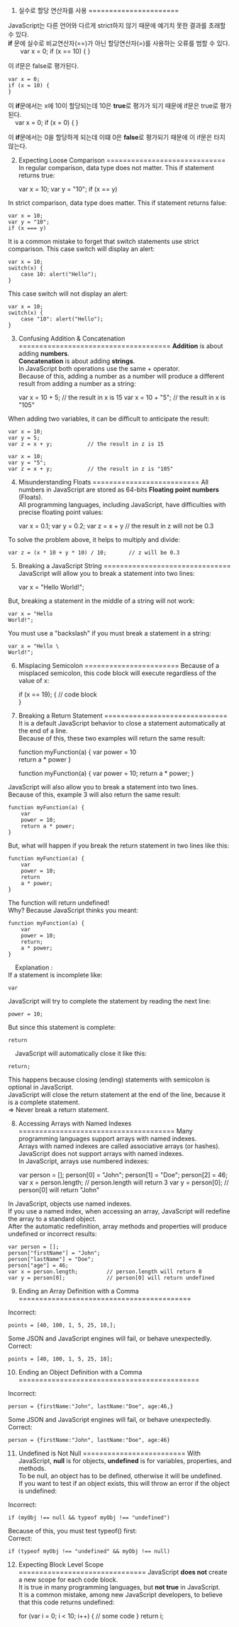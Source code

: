 1. 실수로 할당 연산자를 사용 
======================

JavaScript는 다른 언어와 다르게 strict하지 않기 때문에 예기치 못한 결과를 초래할 수 있다.  
**if** 문에 실수로 비교연산자(==)가 아닌 할당연산자(=)를 사용하는 오류를 범할 수 있다. 
     
    var x = 0;
    if (x == 10) {
    }

이 if문은 false로 평가된다.

    var x = 0;
    if (x = 10) {
    }

이 **if**문에서는 x에 10이 할당되는데 10은 **true**로 평가가 되기 때문에 if문은 true로 평가된다.  
    
    var x = 0;
    if (x = 0) {
    }

이 **if**문에서는 0을 할당하게 되는데 이떄 0은 **false**로 평가되기 때문에 이 if문은 타지 않는다.

2. Expecting Loose Comparison
=============================
In regular comparison, data type does not matter. This if statement returns true:

    var x = 10;
    var y = "10";
    if (x == y)

In strict comparison, data type does matter. This if statement returns false:

    var x = 10;
    var y = "10";
    if (x === y)

It is a common mistake to forget that switch statements use strict comparison.
This case switch will display an alert:

    var x = 10;
    switch(x) {
        case 10: alert("Hello");
    }

This case switch will not display an alert:

    var x = 10;
    switch(x) {
        case "10": alert("Hello");
    }

3. Confusing Addition & Concatenation
=====================================
**Addition** is about adding **numbers**.  
**Concatenation** is about adding **strings**.  
In JavaScript both operations use the same + operator.  
Because of this, adding a number as a number will produce a different result from adding a number as a string:

    var x = 10 + 5;          // the result in x is 15
    var x = 10 + "5";        // the result in x is "105"

When adding two variables, it can be difficult to anticipate the result:

    var x = 10;
    var y = 5;
    var z = x + y;           // the result in z is 15
    
    var x = 10;
    var y = "5";
    var z = x + y;           // the result in z is "105"

4. Misunderstanding Floats
==========================
All numbers in JavaScript are stored as 64-bits **Floating point numbers** (Floats).  
All programming languages, including JavaScript, have difficulties with precise floating point values:

    var x = 0.1;
    var y = 0.2;
    var z = x + y            // the result in z will not be 0.3
    
To solve the problem above, it helps to multiply and divide:

    var z = (x * 10 + y * 10) / 10;       // z will be 0.3
    
5. Breaking a JavaScript String
===============================
JavaScript will allow you to break a statement into two lines:

    var x =
    "Hello World!";

But, breaking a statement in the middle of a string will not work:

    var x = "Hello
    World!";

You must use a "backslash" if you must break a statement in a string:     

    var x = "Hello \
    World!";

6. Misplacing Semicolon
=======================
Because of a misplaced semicolon, this code block will execute regardless of the value of x:

    if (x == 19);
    {
        // code block  
    }
    
7. Breaking a Return Statement
==============================
It is a default JavaScript behavior to close a statement automatically at the end of a line.  
Because of this, these two examples will return the same result:

    function myFunction(a) {
        var power = 10  
        return a * power
    }
    
    function myFunction(a) {
        var power = 10;
        return a * power;
    }   

JavaScript will also allow you to break a statement into two lines.  
Because of this, example 3 will also return the same result:

    function myFunction(a) {
        var
        power = 10;  
        return a * power;
    }

But, what will happen if you break the return statement in two lines like this:

    function myFunction(a) {
        var
        power = 10;  
        return
        a * power;
    }

The function will return undefined!  
Why? Because JavaScript thinks you meant:
    
    function myFunction(a) {
        var
        power = 10;  
        return;
        a * power;
    }
    
Explanation :  
If a statement is incomplete like:

    var

JavaScript will try to complete the statement by reading the next line:

    power = 10;

But since this statement is complete:

    return
    
JavaScript will automatically close it like this:

    return;
    
This happens because closing (ending) statements with semicolon is optional in JavaScript.  
JavaScript will close the return statement at the end of the line, because it is a complete statement.  
=> Never break a return statement.

8. Accessing Arrays with Named Indexes
======================================
Many programming languages support arrays with named indexes.  
Arrays with named indexes are called associative arrays (or hashes).  
JavaScript does not support arrays with named indexes.  
In JavaScript, arrays use numbered indexes:

    var person = [];
    person[0] = "John";
    person[1] = "Doe";
    person[2] = 46;
    var x = person.length;         // person.length will return 3
    var y = person[0];             // person[0] will return "John"

In JavaScript, objects use named indexes.  
If you use a named index, when accessing an array, JavaScript will redefine the array to a standard object.  
After the automatic redefinition, array methods and properties will produce undefined or incorrect results:

    var person = [];
    person["firstName"] = "John";
    person["lastName"] = "Doe";
    person["age"] = 46;
    var x = person.length;         // person.length will return 0
    var y = person[0];             // person[0] will return undefined
    
9. Ending an Array Definition with a Comma
==========================================
    
Incorrect:

    points = [40, 100, 1, 5, 25, 10,];

Some JSON and JavaScript engines will fail, or behave unexpectedly.
Correct:

    points = [40, 100, 1, 5, 25, 10];
    
10. Ending an Object Definition with a Comma
============================================

Incorrect:

    person = {firstName:"John", lastName:"Doe", age:46,}

Some JSON and JavaScript engines will fail, or behave unexpectedly.    
Correct:

    person = {firstName:"John", lastName:"Doe", age:46}
    
11. Undefined is Not Null
=========================
With JavaScript, **null** is for objects, **undefined** is for variables, properties, and methods.  
To be null, an object has to be defined, otherwise it will be undefined.  
If you want to test if an object exists, this will throw an error if the object is undefined:

Incorrect:

    if (myObj !== null && typeof myObj !== "undefined") 

Because of this, you must test typeof() first:  
Correct:

    if (typeof myObj !== "undefined" && myObj !== null) 
    
12. Expecting Block Level Scope
===============================
JavaScript **does not** create a new scope for each code block.  
It is true in many programming languages, but **not true** in JavaScript.  
It is a common mistake, among new JavaScript developers, to believe that this code returns undefined:

    for (var i = 0; i < 10; i++) {
        // some code
    }
    return i;
